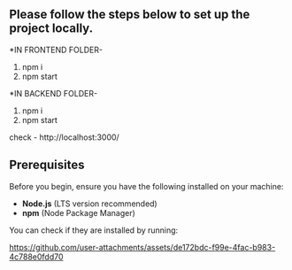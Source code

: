 








Please follow the steps below to set up the project locally.
------
*IN FRONTEND FOLDER-
1. npm i
2. npm start

*IN BACKEND FOLDER-
1. npm i
2. npm start

check - http://localhost:3000/
## Prerequisites
Before you begin, ensure you have the following installed on your machine:
- **Node.js** (LTS version recommended)
- **npm** (Node Package Manager)

You can check if they are installed by running:



https://github.com/user-attachments/assets/de172bdc-f99e-4fac-b983-4c788e0fdd70




